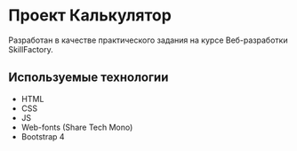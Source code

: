 # Проект Калькулятор
Разработан в качестве практического задания на курсе Веб-разработки SkillFactory.

## Используемые технологии
* HTML
* CSS
* JS
* Web-fonts (Share Tech Mono)
* Bootstrap 4
